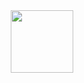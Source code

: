 <div id="header" align="center">
<img src="[https://media.giphy.com/media/JWuBH9rCO2uZuHBFpm/giphy.gif" width="100](https://media.giphy.com/media/qgQUggAC3Pfv687qPC/giphy.gif)"/>
</div>


